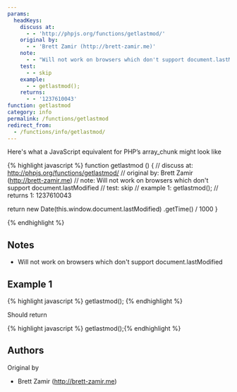 ```yaml
---
params:
  headKeys:
    discuss at:
      - - 'http://phpjs.org/functions/getlastmod/'
    original by:
      - - 'Brett Zamir (http://brett-zamir.me)'
    note:
      - - "Will not work on browsers which don't support document.lastModified"
    test:
      - - skip
    example:
      - - getlastmod();
    returns:
      - - '1237610043'
function: getlastmod
category: info
permalink: /functions/getlastmod
redirect_from:
  - /functions/info/getlastmod/
---
```


<!-- WARNING! This file is auto generated by `npm run web:inject`, do not edit by hand -->

Here's what a JavaScript equivalent for PHP’s array_chunk might look like

{% highlight javascript %}
function getlastmod () {
  //  discuss at: http://phpjs.org/functions/getlastmod/
  // original by: Brett Zamir (http://brett-zamir.me)
  //        note: Will not work on browsers which don't support document.lastModified
  //        test: skip
  //   example 1: getlastmod();
  //   returns 1: 1237610043

  return new Date(this.window.document.lastModified)
    .getTime() / 1000
}

{% endhighlight %}

## Notes
- Will not work on browsers which don't support document.lastModified

## Example 1

{% highlight javascript %}
getlastmod();
{% endhighlight %}

Should return

{% highlight javascript %}
getlastmod();{% endhighlight %}


## Authors


Original by

- Brett Zamir (http://brett-zamir.me)

